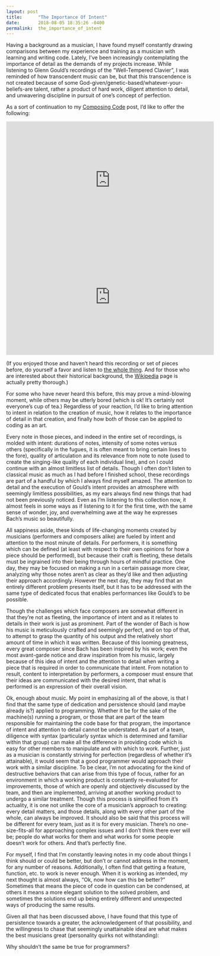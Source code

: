 ```yaml
---
layout: post
title:      "The Importance Of Intent"
date:       2018-08-05 18:35:26 -0400
permalink:  the_importance_of_intent
---
```



Having a background as a musician, I have found myself constantly drawing comparisons between my experience and training as a musician with learning and writing code. Lately, I’ve been increasingly contemplating the importance of detail as the demands of my projects increase. While listening to Glenn Gould’s recordings of the “Well-Tempered Clavier”, I was reminded of how transcendent music can be, but that this transcendence is not created because of some God-given/genetic-based/whatever-your-beliefs-are talent, rather a product of hard work, diligent attention to detail, and unwavering discipline in pursuit of one’s concept of perfection. 

As a sort of continuation to my [Composing Code](https://saurookadook.github.io/composing_code) post, I’d like to offer the following:

<iframe width="560" height="315" src="https://www.youtube.com/embed/HeG9VFBZXcs" frameborder="0" allow="autoplay; encrypted-media" allowfullscreen></iframe>
<br>
<iframe width="560" height="315" src="https://www.youtube.com/embed/LL490-13DRc" frameborder="0" allow="autoplay; encrypted-media" allowfullscreen></iframe>


(If you enjoyed those and haven’t heard this recording or set of pieces before, do yourself a favor and listen to [the whole thing](https://www.youtube.com/watch?v=1CVlBSgj0bk&list=PL04JNFT4O0v3U3SS8jN0FJIoCCBqBBTj6). And for those who are interested about their historical background, the [Wikipedia](https://en.wikipedia.org/wiki/The_Well-Tempered_Clavier) page is actually pretty thorough.)

For some who have never heard this before, this may prove a mind-blowing moment, while others may be utterly bored (which is ok! It’s certainly not everyone’s cup of tea.) Regardless of your reaction, I’d like to bring attention to intent in relation to the creation of music, how it relates to the importance of detail in that creation, and finally how both of those can be applied to coding as an art.

Every note in those pieces, and indeed in the entire set of recordings, is molded with intent: durations of notes, intensity of some notes versus others (specifically in the fugues, it is often meant to bring certain lines to the fore), quality of articulation and its relevance from note to note (used to create the singing-like quality of each individual line), and on I could continue with an almost limitless list of details. Though I often don’t listen to classical music as much as I had before I finished school, these recordings are part of a handful by which I always find myself amazed. The attention to detail and the execution of Gould’s intent provides an atmosphere with seemingly limitless possibilities, as my ears always find new things that had not been previously noticed. Even as I’m listening to this collection now, it almost feels in some ways as if listening to it for the first time, with the same sense of wonder, joy, and overwhelming awe at the way he expresses Bach’s music so beautifully.

All sappiness aside, these kinds of life-changing moments created by musicians (performers and composers alike) are fueled by intent and attention to the most minute of details. For performers, it is something which can be defined (at least with respect to their own opinions for how a piece should be performed), but because their craft is fleeting, these details must be ingrained into their being through hours of mindful practice. One day, they may be focused on making a run in a certain passage more clear, analyzing why those notes aren’t as clear as they’d like and then adjusting their approach accordingly. However the next day, they may find that an entirely different problem presents itself, but it has to be addressed with the same type of dedicated focus that enables performances like Gould’s to be possible.

Though the challenges which face composers are somewhat different in that they’re not as fleeting, the importance of intent and as it relates to details in their work is just as prominent. Part of the wonder of Bach is how his music is  meticulously crafted and seemingly perfect, and on top of that, to attempt to grasp the quantity of his output and the relatively short amount of time in which it was written. Because of this looming greatness, every great composer since Bach has been inspired by his work; even the most avant-garde notice and draw inspiration from his music, largely because of this idea of intent and the attention to detail when writing a piece that is required in order to communicate that intent. From notation to result, content to interpretation by performers, a composer must ensure that their ideas are communicated with the desired intent, that what is performed is an expression of their overall vision.

Ok, enough about music. My point in emphasizing all of the above, is that I find that the same type of dedication and persistence should (and maybe already is?) applied to programming. Whether it be for the sake of the machine(s) running a program, or those that are part of the team responsible for maintaining the code base for that program, the importance of intent and attention to detail cannot be understated. As part of a team, diligence with syntax (particularly syntax which is determined and familiar within that group) can make all the difference in providing code which is easy for other members to manipulate and with which to work. Further, just as a musician is constantly striving for perfection (regardless of whether it’s attainable), it would seem that a good programmer would approach their work with a similar discipline. To be clear, I’m not advocating for the kind of destructive behaviors that can arise from this type of focus, rather for an environment in which a working product is constantly re-evaluated for improvements, those of which are openly and objectively discussed by the team, and then are implemented, arriving at another working product to undergo a similar treatment. Though this process is simplified from it’s actuality, it is one not unlike the core of a musician’s approach to creating: every detail matters, and those details, along with every other part of the whole, can always be improved. It should also be said that this process will be different for every team, just as it is for every musician. There’s no one-size-fits-all for approaching complex issues and I don’t think there ever will be; people do what works for them and what works for some people doesn’t work for others. And that’s perfectly fine.

For myself, I find that I’m constantly leaving notes in my code about things I think should or could be better, but don’t or cannot address in the moment, for any number of reasons. Additionally, I often find that getting a feature, function, etc. to work is never enough. When it is working as intended, my next thought is almost always, “Ok, now how can this be better?” Sometimes that means the piece of code in question can be condensed, at others it means a more elegant solution to the solved problem, and sometimes the solutions end up being entirely different and unexpected ways of producing the same results.

Given all that has been discussed above, I have found that this type of persistence towards a greater, the acknowledgement of that possibility, and the willingness to chase that seemingly unattainable ideal are what makes the best musicians great (personality quirks not withstanding): 

Why shouldn’t the same be true for programmers?
